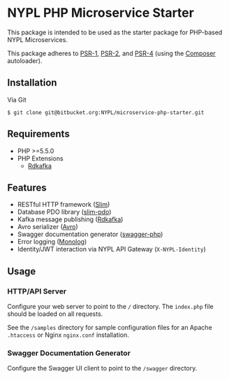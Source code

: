 # NYPL PHP Microservice Starter

This package is intended to be used as the starter package for PHP-based NYPL Microservices.

This package adheres to [PSR-1](http://www.php-fig.org/psr/psr-1/), [PSR-2](http://www.php-fig.org/psr/psr-2/), and [PSR-4](http://www.php-fig.org/psr/psr-4/) (using the [Composer](https://getcomposer.org/) autoloader).

## Installation

Via Git
~~~~
$ git clone git@bitbucket.org:NYPL/microservice-php-starter.git
~~~~

## Requirements

* PHP >=5.5.0
* PHP Extensions
    + [Rdkafka](https://arnaud-lb.github.io/php-rdkafka/phpdoc/book.rdkafka.html)

## Features

* RESTful HTTP framework ([Slim](http://www.slimframework.com/))
* Database PDO library ([slim-pdo](https://github.com/FaaPz/Slim-PDO))
* Kafka message publishing ([Rdkafka](https://arnaud-lb.github.io/php-rdkafka/phpdoc/book.rdkafka.html))
* Avro serializer ([Avro](http://apache.osuosl.org/avro/))
* Swagger documentation generator ([swagger-php](https://github.com/zircote/swagger-php))
* Error logging ([Monolog](https://github.com/Seldaek/monolog))
* Identity/JWT interaction via NYPL API Gateway (`X-NYPL-Identity`)

## Usage

### HTTP/API Server

Configure your web server to point to the `/` directory. The `index.php` file should be loaded on all requests.

See the `/samples` directory for sample configuration files for an Apache `.htaccess` or Nginx `nginx.conf` installation.

### Swagger Documentation Generator

Configure the Swagger UI client to point to the `/swagger` directory.
